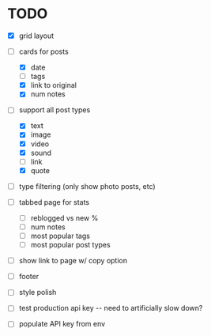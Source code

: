 # TODO

- [x] grid layout
- [ ] cards for posts
  - [x] date
  - [ ] tags
  - [x] link to original
  - [x] num notes
- [ ] support all post types
  - [x] text
  - [x] image
  - [x] video
  - [x] sound
  - [ ] link
  - [x] quote
- [ ] type filtering (only show photo posts, etc)  
- [ ] tabbed page for stats
  - [ ] reblogged vs new %
  - [ ] num notes
  - [ ] most popular tags
  - [ ] most popular post types
- [ ] show link to page w/ copy option
- [ ] footer
- [ ] style polish
- [ ] test production api key -- need to artificially slow down?
- [ ] populate API key from env
  
